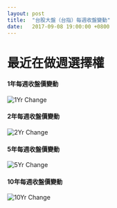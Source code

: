 ```yaml
---
layout: post
title:  "台股大盤（台指）每週收盤變動"
date:   2017-09-08 19:00:00 +0800
---
```


# 最近在做週選擇權

#### 1年每週收盤價變動
![1Yr Change](http://ouvek-kostiva.github.io/assets/img/post/2017-09-08/TAIEX1Y.png)

#### 2年每週收盤價變動
![2Yr Change](http://ouvek-kostiva.github.io/assets/img/post/2017-09-08/TAIEX2Y.png)

#### 5年每週收盤價變動
![5Yr Change](http://ouvek-kostiva.github.io/assets/img/post/2017-09-08/TAIEX5Y.png)

#### 10年每週收盤價變動
![10Yr Change](http://ouvek-kostiva.github.io/assets/img/post/2017-09-08/TAIEX10Y.png)
